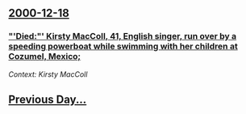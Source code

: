 ## [2000-12-18](/news/2000/12/18/index.md)

### ["'Died:"' Kirsty MacColl, 41, English singer, run over by a speeding powerboat while swimming with her children at Cozumel, Mexico;](/news/2000/12/18/died-kirsty-maccoll-41-english-singer-run-over-by-a-speeding-powerboat-while-swimming-with-her-children-at-cozumel-mexico.md)
_Context: Kirsty MacColl_

## [Previous Day...](/news/2000/12/17/index.md)

